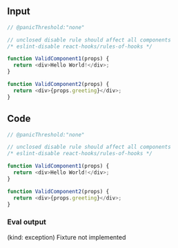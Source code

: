 
## Input

```javascript
// @panicThreshold:"none"

// unclosed disable rule should affect all components
/* eslint-disable react-hooks/rules-of-hooks */

function ValidComponent1(props) {
  return <div>Hello World!</div>;
}

function ValidComponent2(props) {
  return <div>{props.greeting}</div>;
}

```

## Code

```javascript
// @panicThreshold:"none"

// unclosed disable rule should affect all components
/* eslint-disable react-hooks/rules-of-hooks */

function ValidComponent1(props) {
  return <div>Hello World!</div>;
}

function ValidComponent2(props) {
  return <div>{props.greeting}</div>;
}

```
      
### Eval output
(kind: exception) Fixture not implemented